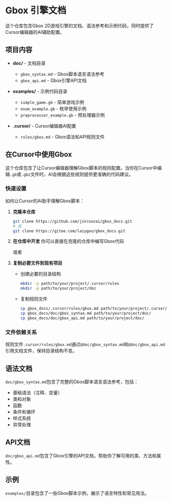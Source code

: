 # Gbox 引擎文档

这个仓库包含Gbox 2D游戏引擎的文档、语法参考和示例代码，同时提供了Cursor编辑器的AI辅助配置。

## 项目内容

- **doc/** - 文档目录
  - `gbox_syntax.md` - Gbox脚本语言语法参考
  - `gbox_api.md` - Gbox引擎API文档

- **examples/** - 示例代码目录
  - `simple_game.gb` - 简单游戏示例
  - `enum_example.gb` - 枚举使用示例
  - `preprocessor_example.gb` - 预处理器示例

- **.cursor/** - Cursor编辑器AI配置
  - `rules/gbox.md` - Gbox语法和API规则文件

## 在Cursor中使用Gbox

这个仓库包含了让Cursor编辑器理解Gbox脚本的规则配置。当你在Cursor中编辑`.gb`或`.gbz`文件时，AI会根据这些规则提供更准确的代码建议。

### 快速设置

如何让Cursor的AI助手理解Gbox脚本：

1. **克隆本仓库**
   ```bash
   git clone https://github.com/jinruozai/gbox_docs.git
   # 或
   git clone https://gitee.com/lazygoo/gbox_docs.git
   ```

2. **在仓库中开发**
   你可以直接在克隆的仓库中编写Gbox代码

   或者

3. **复制必要文件到现有项目**
   - 创建必要的目录结构
     ```bash
     mkdir -p path/to/your/project/.cursor/rules
     mkdir -p path/to/your/project/doc
     ```
   
   - 复制规则文件
     ```bash
     cp gbox_docs/.cursor/rules/gbox.md path/to/your/project/.cursor/rules/
     cp gbox_docs/doc/gbox_syntax.md path/to/your/project/doc/
     cp gbox_docs/doc/gbox_api.md path/to/your/project/doc/
     ```

### 文件依赖关系

规则文件`.cursor/rules/gbox.md`通过`@doc/gbox_syntax.md`和`@doc/gbox_api.md`引用文档文件，保持目录结构不变。

## 语法文档

`doc/gbox_syntax.md`包含了完整的Gbox脚本语言语法参考，包括：
- 基础语法（注释、变量）
- 类和对象
- 函数
- 条件和循环
- 样式系统
- 异常处理

## API文档

`doc/gbox_api.md`包含了Gbox引擎的API文档，帮助你了解可用的类、方法和属性。

## 示例

`examples/`目录包含了一些Gbox脚本示例，展示了语言特性和常见用法。 